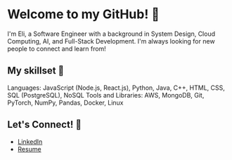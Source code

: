# Welcome to my GitHub! 👋

I'm Eli, a Software Engineer with a background in System Design, Cloud Computing, AI, and Full-Stack Development. I'm always looking for new people to connect and learn from!

## My skillset 📁

Languages: JavaScript (Node.js, React.js), Python, Java, C++, HTML, CSS, SQL (PostgreSQL), NoSQL
Tools and Libraries: AWS, MongoDB, Git, PyTorch, NumPy, Pandas, Docker, Linux 

## Let's Connect! 🤝

* [LinkedIn](https://www.linkedin.com/in/eli-bales/)
* [Resume](https://github.com/e-bales/e-bales/blob/main/Resume_ebales.pdf)

<!--
**e-bales/e-bales** is a ✨ _special_ ✨ repository because its `README.md` (this file) appears on your GitHub profile.

Here are some ideas to get you started:

- 🔭 I’m currently working on ...
- 🌱 I’m currently learning ...
- 👯 I’m looking to collaborate on ...
- 🤔 I’m looking for help with ...
- 💬 Ask me about ...
- 📫 How to reach me: ...
- 😄 Pronouns: ...
- ⚡ Fun fact: ...
-->
